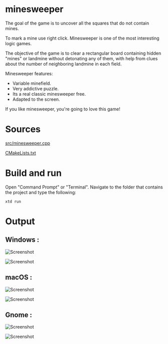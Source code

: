 # minesweeper

The goal of the game is to uncover all the squares that do not contain mines.

To mark a mine use right click. Minesweeper is one of the most interesting logic games.

The objective of the game is to clear a rectangular board containing hidden "mines" or landmine without detonating any of them, 
with help from clues about the number of neighboring landmine in each field.

Minesweeper features:
 - Variable minefield.
 - Very addictive puzzle.
 - Its a real classic minesweeper free.
 - Adapted to the screen.
 
 If you like minesweeper, you're going to love this game!
 
# Sources

[src/minesweeper.cpp](src/minesweeper.cpp)

[CMakeLists.txt](CMakeLists.txt)

# Build and run

Open "Command Prompt" or "Terminal". Navigate to the folder that contains the project and type the following:

```shell
xtd run
```

# Output

## Windows :

![Screenshot](../../../docs/pictures/examples/minesweeper_w.png)

![Screenshot](../../../docs/pictures/examples/minesweeper_wd.png)

## macOS :

![Screenshot](../../../docs/pictures/examples/minesweeper_m.png)

![Screenshot](../../../docs/pictures/examples/minesweeper_md.png)

## Gnome :

![Screenshot](../../../docs/pictures/examples/minesweeper_g.png)

![Screenshot](../../../docs/pictures/examples/minesweeper_gd.png)
